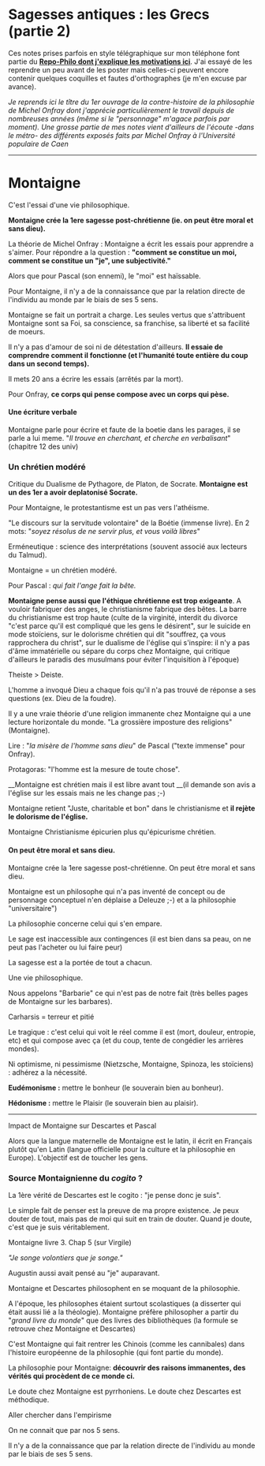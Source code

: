 # Sagesses antiques : les Grecs (partie 2) 

Ces notes prises parfois en style télégraphique sur mon téléphone font partie du __[Repo-Philo dont j'explique les motivations ici](Readme.md)__. J'ai essayé de les reprendre un peu avant de les poster mais celles-ci peuvent encore contenir quelques coquilles et fautes d'orthographes (je m'en excuse par avance). 

*Je reprends ici le tître du 1er ouvrage de la contre-histoire de la philosophie de Michel Onfray dont j'apprécie particulièrement le travail depuis de nombreuses années (même si le "personnage" m'agace parfois par moment). Une grosse partie de mes notes vient d'ailleurs de l'écoute -dans le métro- des différents exposés faits par Michel Onfray à l'Université populaire de Caen*

- - -

# Montaigne

C'est l'essai d'une vie philosophique. 

__Montaigne crée la 1ere sagesse post-chrétienne (ie. on peut être moral et sans dieu).__


La théorie de Michel Onfray : Montaigne a écrit les essais pour apprendre a s'aimer. Pour répondre a la question : __"comment se constitue un moi, comment se constitue un "je", une subjectivité."__

Alors que pour Pascal (son ennemi), le "moi" est haïssable.

Pour Montaigne, il n'y a de la connaissance que par la relation directe de l'individu au monde par le biais de ses 5 sens. 

Montaigne se fait un portrait a charge. Les seules vertus que s'attribuent Montaigne sont sa Foi, sa conscience, sa franchise, sa liberté et sa facilité de moeurs.

Il n'y a pas d'amour de soi ni de détestation d'ailleurs. __Il essaie de comprendre comment il fonctionne (et l'humanité toute entière du coup dans un second temps).__ 

Il mets 20 ans a écrire les essais (arrêtés par la mort).

Pour Onfray, __ce corps qui pense compose avec un corps qui pèse.__

#### Une écriture verbale

Montaigne parle pour écrire et faute de la boetie dans les parages, il se parle a lui meme. "*Il trouve en cherchant, et cherche en verbalisant*"(chapitre 12 des univ)

### Un chrétien modéré

Critique du Dualisme de Pythagore, de Platon, de Socrate. __Montaigne est un des 1er a avoir deplatonisé Socrate.__

Pour Montaigne, le protestantisme est un pas vers l'athéisme.

"Le discours sur la servitude volontaire" de la Boétie (immense livre). En 2 mots: "*soyez résolus de ne servir plus, et vous voilà libres*"

Erméneutique : science des interprétations (souvent associé aux lecteurs du Talmud). 

Montaigne = un chrétien modéré. 

Pour Pascal : *qui fait l'ange fait la bête.*

__Montaigne pense aussi que l'éthique chrétienne est trop exigeante__. A vouloir fabriquer des anges, le christianisme fabrique des bêtes. La barre du christianisme est trop haute (culte de la virginité, interdit du divorce "c'est parce qu'il est compliqué que les gens le désirent", sur le suicide en mode stoïciens, sur le dolorisme chrétien qui dit "souffrez, ça vous rapprochera du christ", sur le dualisme de l'église qui s'inspire: il n'y a pas d'âme immatérielle ou sépare du corps chez Montaigne, qui critique d'ailleurs le paradis des musulmans pour éviter l'inquisition à l'époque) 

Theiste > Deiste. 

L'homme a invoqué Dieu a chaque fois qu'il n'a pas trouvé de réponse a ses questions (ex. Dieu de la foudre). 

Il y a une vraie théorie d'une religion immanente chez Montaigne qui a une lecture horizontale du monde. "La grossière imposture des religions" (Montaigne). 

Lire : "*la misère de l'homme sans dieu*" de Pascal ("texte immense" pour Onfray). 

Protagoras: "l'homme est la mesure de toute chose". 

__Montaigne est chrétien mais il est libre avant tout __(il demande son avis a l'église sur les essais mais ne les change pas ;-)

Montaigne retient "Juste, charitable et bon" dans le christianisme et __il rejète le dolorisme de l'église.__ 

Montaigne Christianisme épicurien plus qu'épicurisme chrétien. 

#### On peut être moral et sans dieu. 

Montaigne crée la 1ere sagesse post-chrétienne. On peut être moral et sans dieu. 

Montaigne est un philosophe qui n'a pas inventé de concept ou de personnage conceptuel n'en déplaise a Deleuze ;-) et a la philosophie "universitaire")

La philosophie concerne celui qui s'en empare. 

Le sage est inaccessible aux contingences (il est bien dans sa peau, on ne peut pas l'acheter ou lui faire peur)

La sagesse est a la portée de tout a chacun. 

Une vie philosophique.

Nous appelons "Barbarie" ce qui n'est pas de notre fait (très belles pages de Montaigne sur les barbares). 

Carharsis = terreur et pitié

Le tragique : c'est celui qui voit le réel comme il est (mort, douleur, entropie, etc) et qui compose avec ça (et du coup, tente de congédier les arrières mondes). 

Ni optimisme, ni pessimisme (Nietzsche, Montaigne, Spinoza, les stoïciens) : adhérez a la nécessité. 

__Eudémonisme :__ mettre le bonheur (le souverain bien au bonheur). 

__Hédonisme :__ mettre le Plaisir (le souverain bien au plaisir). 

---

Impact de Montaigne sur Descartes et Pascal

Alors que la langue maternelle de Montaigne est le latin, il écrit en Français plutôt qu'en Latin (langue officielle pour la culture et la philosophie en Europe). L'objectif est de toucher les gens.

### Source Montaignienne du *cogito* ?
La 1ère vérité de Descartes est le cogito : "je pense donc je suis". 

Le simple fait de penser est la preuve de ma propre existence. Je peux douter de tout, mais pas de moi qui suit en train de douter. Quand je doute, c'est que je suis véritablement. 

Montaigne livre 3. Chap 5 (sur Virgile)

*"Je songe volontiers que je songe."*

Augustin aussi avait pensé au "je" auparavant.

Montaigne et Descartes philosophent en se moquant de la philosophie.

A l'époque, les philosophes étaient surtout scolastiques (a disserter qui était aussi lié a la théologie). Montaigne préfère philosopher a partir du "*grand livre du monde*" que des livres des bibliothèques (la formule se retrouve chez Montaigne et Descartes)

C'est Montaigne qui fait rentrer les Chinois (comme les cannibales) dans l'histoire européenne de la philosophie (qui font partie du monde). 

La philosophie pour Montaigne: __découvrir des raisons immanentes, des vérités qui procèdent de ce monde ci.__

Le doute chez Montaigne est pyrrhoniens. 
Le doute chez Descartes est méthodique. 

Aller chercher dans l'empirisme

On ne connait que par nos 5 sens.

Il n'y a de la connaissance que par la relation directe de l'individu au monde par le biais de ses 5 sens. 


